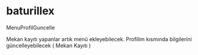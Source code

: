 # baturillex
MenuProfilGuncelle

Mekan kayıtı yapanlar artık menü ekleyebilecek.
Profilim kısmında bilgilerini güncelleyebilecek ( Mekan Kayıtı )
